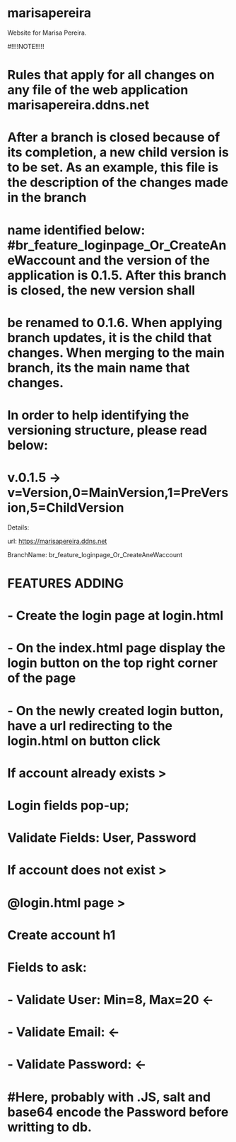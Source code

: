 # marisapereira
Website for Marisa Pereira.

#!!!!NOTE!!!!!
# Rules that apply for all changes on any file of the web application marisapereira.ddns.net
# After a branch is closed because of its completion, a new child version is to be set. As an example, this file is the description of the changes made in the branch
# name identified below: #br_feature_loginpage_Or_CreateAneWaccount and the version of the application is 0.1.5. After this branch is closed, the new version shall
# be renamed to 0.1.6. When applying branch updates, it is the child that changes. When merging to the main branch, its the main name that changes.
# In order to help identifying the versioning structure, please read below:
# v.0.1.5 -> v=Version,0=MainVersion,1=PreVersion,5=ChildVersion



Details:

url: https://marisapereira.ddns.net

BranchName: br_feature_loginpage_Or_CreateAneWaccount


# FEATURES ADDING
#
# - Create the login page at login.html
# - On the index.html page display the login button on the top right corner of the page
# - On the newly created login button, have a url redirecting to the login.html on button click
#
#
#
#
# If account already exists >
#                            Login fields pop-up;
#                                         Validate Fields: User, Password
# If account does not exist >
#                            @login.html page >
#                                             Create account h1
# 					      Fields to ask:
#
#                                                     - Validate User: Min=8, Max=20 <-
#						      - Validate Email:  <-
#						      - Validate Password: <-
#						      #Here, probably with .JS, salt and base64 encode the Password before writting to db.
#
#
#
#
#
#
#
#
#

